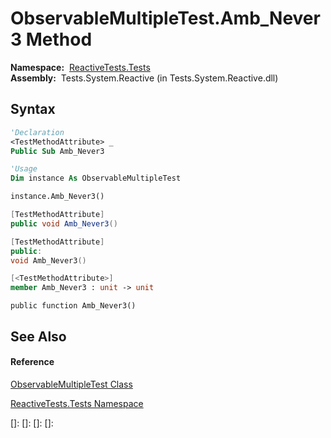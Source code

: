 # ObservableMultipleTest.Amb\_Never3 Method

**Namespace:**  [ReactiveTests.Tests](ReactiveTests.Tests\ReactiveTests.Tests.md)  
**Assembly:**  Tests.System.Reactive (in Tests.System.Reactive.dll)

## Syntax

```vb
'Declaration
<TestMethodAttribute> _
Public Sub Amb_Never3
```

```vb
'Usage
Dim instance As ObservableMultipleTest

instance.Amb_Never3()
```

```csharp
[TestMethodAttribute]
public void Amb_Never3()
```

```c++
[TestMethodAttribute]
public:
void Amb_Never3()
```

```fsharp
[<TestMethodAttribute>]
member Amb_Never3 : unit -> unit 
```

```jscript
public function Amb_Never3()
```

## See Also

#### Reference

[ObservableMultipleTest Class](ObservableMultipleTest\ObservableMultipleTest.md)

[ReactiveTests.Tests Namespace](ReactiveTests.Tests\ReactiveTests.Tests.md)

[]: 
[]: 
[]: 
[]: 